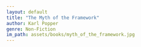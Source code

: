 ```yaml
---
layout: default
title: "The Myth of the Framework"
author: Karl Popper
genre: Non-Fiction
im_path: assets/books/myth_of_the_framework.jpg
---
```


